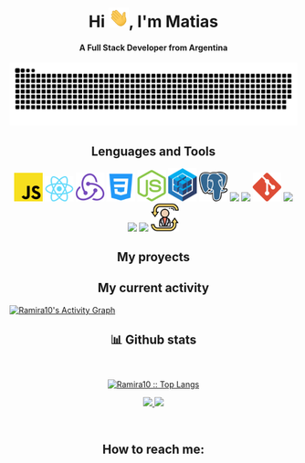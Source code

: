 <div align="center">
<h1 align="center">Hi <img width="35" src="https://github.com/1999AZZAR/1999AZZAR/blob/main/resources/img/waving.gif">, I'm Matias</h1>
<h4 align="center">A Full Stack Developer from Argentina</h4>
</div>

<div align="center">
  <a>
  <img  src="https://github.com/Ramira10/Ramira10/blob/main/grid-snake.svg"
       alt="snake" /></a>
</div>

<h2 align="center"> Lenguages and Tools </h2>
<div align="center">
<img width="50px" heigth="50px" src="https://raw.githubusercontent.com/Ramira10/Ramira10/a7c9f90315ddd998b2784eda7bdc1cd2f4c36d4e/iconos/Unofficial_JavaScript_logo_2.svg.png" />
<img width="50px" heigth="50px" src="https://github.com/Ramira10/Ramira10/blob/main/iconos/1200px-React.svg.png" />
<img width="50px" heigth="50px" src="https://github.com/Ramira10/Ramira10/blob/main/iconos/5848309bcef1014c0b5e4a9a%20(2).png" />
<img width="50px" heigth="50px" src="https://github.com/Ramira10/Ramira10/blob/main/iconos/4202020css3htmllogosocialsocialmedia-115668_115633.png" />
<img width="50px" heigth="50px" src="https://raw.githubusercontent.com/Ramira10/Ramira10/22a9b8b00d138b6424656da88b6bf823013ef281/iconos/nodejs-icon-logo.png" />
<img width="50px" heigth="50px" src="https://github.com/Ramira10/Ramira10/blob/main/iconos/58482ee4cef1014c0b5e4a75%20(1).png" />
<img width="50px" heigth="50px" src="https://github.com/Ramira10/Ramira10/blob/main/iconos/584815fdcef1014c0b5e497a.png" />
<img width="50px" heigth="50px" src="https://img.icons8.com/color/480/material-ui.png" />
<img width="50px" heigth="50px" src="https://upload.wikimedia.org/wikipedia/commons/thumb/b/b2/Bootstrap_logo.svg/602px-Bootstrap_logo.svg.png" />
<img width="50px" heigth="50px" src="https://github.com/Ramira10/Ramira10/blob/main/iconos/5847f981cef1014c0b5e48be.png" />
<img width="50px" heigth="50px" src="https://upload.wikimedia.org/wikipedia/commons/thumb/d/d5/Slack_icon_2019.svg/2048px-Slack_icon_2019.svg.png" />
<img width="50px" heigth="50px" src="https://w7.pngwing.com/pngs/419/11/png-transparent-trello-computer-icons-papirus-thumbnail.png" />
<img width="50px" heigth="50px" src="https://icones.pro/wp-content/uploads/2021/06/symbole-github-violet.png" />
<img width="50px" heigth="50px" src="https://github.com/Ramira10/Ramira10/blob/main/iconos/1933998.png" />
</div>

<h2 align="center"> My proyects </h2>


<h2 align="center"> My current activity </h2>
<a href="https://github.com/ashutosh00710/github-readme-activity-graph"><img alt="Ramira10's Activity Graph" src="https://activity-graph.herokuapp.com/graph/?username=Ramira10&bg_color=000&color=fff&line=00E676&point=fff&hide_border=true" /></a>

  <div>
    <h2 align="center"> 📊 Github stats </h2>
      <br/>
        <p align="center">
          <a href="https://github.com/Ramira10">
          <img src="https://github-readme-stats.vercel.app/api/top-langs/?username=Ramira10&hide=html&layout=compact&theme=dark" alt="Ramira10 :: Top Langs" /></a>
        </p>
        <p align="center">
          <a href="https://github.com/Ramira10">
          <img width="49.5%" src="https://github-readme-stats.vercel.app/api?username=Ramira10&theme=dark&show_icons=true" />
          <img width="49.5%" src="https://github-readme-streak-stats.herokuapp.com/?user=Ramira10&theme=dark" />
          </a>
       </p>
     <br>
  </div> 
  
  <h2 align="center"> How to reach me: </h2>
